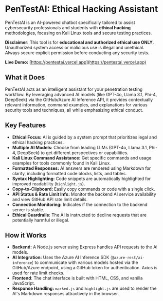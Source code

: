 # PenTestAI: Ethical Hacking Assistant

PenTestAI is an AI-powered chatbot specifically tailored to assist cybersecurity professionals and students with **ethical hacking** methodologies, focusing on Kali Linux tools and secure testing practices.

**Disclaimer:** This tool is for **educational and authorized ethical use ONLY**. Unauthorized system access or malicious use is illegal and unethical. Always secure explicit permission before conducting any security tests.

**Live Demo:** [https://pentestai.vercel.app](https://pentestai.vercel.app)

## What it Does

PenTestAI acts as an intelligent assistant for your penetration testing workflow. By leveraging advanced AI models (like GPT-4o, Llama 3.1, Phi-4, DeepSeek) via the GitHub/Azure AI Inference API, it provides contextually relevant information, command examples, and explanations for various security tools and techniques, all while emphasizing ethical conduct.

## Key Features

*   **Ethical Focus:** AI is guided by a system prompt that prioritizes legal and ethical hacking practices.
*   **Multiple AI Models:** Choose from leading LLMs (GPT-4o, Llama 3.1, Phi-4, DeepSeek) to get different perspectives or capabilities.
*   **Kali Linux Command Assistance:** Get specific commands and usage examples for tools commonly found in Kali Linux.
*   **Formatted Responses:** AI answers are rendered using Markdown for clarity, including formatted code blocks, lists, and tables.
*   **Syntax Highlighting:** Code snippets are automatically highlighted for improved readability (`highlight.js`).
*   **Copy-to-Clipboard:** Easily copy commands or code with a single click.
*   **API Status & Rate Limit Info:** Monitor the backend AI service availability and view GitHub API rate limit details.
*   **Connection Monitoring:** Indicates if the connection to the backend server is stable.
*   **Ethical Guardrails:** The AI is instructed to decline requests that are potentially harmful or illegal.

## How it Works

*   **Backend:** A Node.js server using Express handles API requests to the AI models.
*   **AI Integration:** Uses the Azure AI Inference SDK (`@azure-rest/ai-inference`) to communicate with various models hosted via the GitHub/Azure endpoint, using a GitHub token for authentication. Axios is used for rate limit checks.
*   **Frontend:** The chat interface is built with HTML, CSS, and vanilla JavaScript.
*   **Response Handling:** `marked.js` and `highlight.js` are used to render the AI's Markdown responses attractively in the browser.